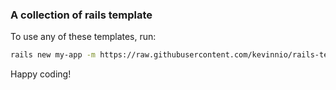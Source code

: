 ### A collection of rails template

To use any of these templates, run:

```bash
rails new my-app -m https://raw.githubusercontent.com/kevinnio/rails-templates/master/[template]
```

Happy coding!
